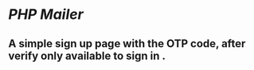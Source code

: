 # *PHP Mailer*

## A simple sign up page with the OTP code, after verify only available to sign in .

